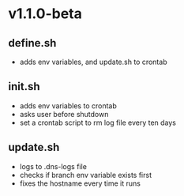 # v1.1.0-beta

## define.sh

-   adds env variables, and update.sh to crontab

## init.sh

-   adds env variables to crontab
-   asks user before shutdown
-   set a crontab script to rm log file every ten days

## update.sh

-   logs to .dns-logs file
-   checks if branch env variable exists first
-   fixes the hostname every time it runs
